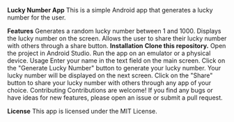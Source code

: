 **Lucky Number App**
This is a simple Android app that generates a lucky number for the user.

**Features**
Generates a random lucky number between 1 and 1000.
Displays the lucky number on the screen.
Allows the user to share their lucky number with others through a share button.
**Installation**
**Clone this repository.**
Open the project in Android Studio.
Run the app on an emulator or a physical device.
Usage
Enter your name in the text field on the main screen.
Click on the "Generate Lucky Number" button to generate your lucky number.
Your lucky number will be displayed on the next screen.
Click on the "Share" button to share your lucky number with others through any app of your choice.
Contributing
Contributions are welcome! If you find any bugs or have ideas for new features, please open an issue or submit a pull request.

**License**
This app is licensed under the MIT License.





